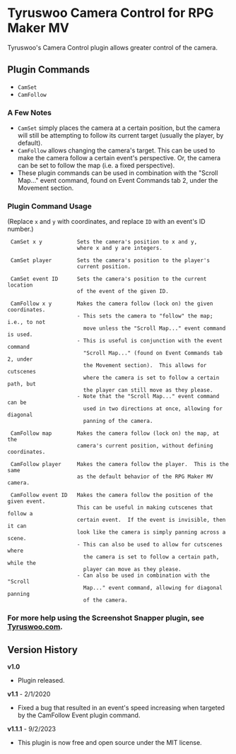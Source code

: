 # Tyruswoo Camera Control for RPG Maker MV

Tyruswoo's Camera Control plugin allows greater control of the camera.

## Plugin Commands
- `CamSet`
- `CamFollow`

### A Few Notes
- `CamSet` simply places the camera at a certain position, but the camera
    will still be attempting to follow its current target (usually the
    player, by default).
- `CamFollow` allows changing the camera's target.  This can be used to
    make the camera follow a certain event's perspective.  Or, the
    camera can be set to follow the map (i.e. a fixed perspective).
- These plugin commands can be used in combination with the "Scroll Map..."
  event command, found on Event Commands tab 2, under the Movement section.

### Plugin Command Usage
(Replace `x` and `y` with coordinates, and replace `ID` with an event's ID number.)

```
 CamSet x y           Sets the camera's position to x and y,
                      where x and y are integers.

 CamSet player        Sets the camera's position to the player's
                      current position.

 CamSet event ID      Sets the camera's position to the current location
                      of the event of the given ID.

 CamFollow x y        Makes the camera follow (lock on) the given coordinates.
                      - This sets the camera to "follow" the map; i.e., to not
                        move unless the "Scroll Map..." event command is used.
                      - This is useful is conjunction with the event command
                        "Scroll Map..." (found on Event Commands tab 2, under
                        the Movement section).  This allows for cutscenes
                        where the camera is set to follow a certain path, but
                        the player can still move as they please.
                      - Note that the "Scroll Map..." event command can be
                        used in two directions at once, allowing for diagonal
                        panning of the camera.

 CamFollow map        Makes the camera follow (lock on) the map, at the
                      camera's current position, without defining coordinates.

 CamFollow player     Makes the camera follow the player.  This is the same
                      as the default behavior of the RPG Maker MV camera.

 CamFollow event ID   Makes the camera follow the position of the given event.
                      This can be useful in making cutscenes that follow a
                      certain event.  If the event is invisible, then it can
                      look like the camera is simply panning across a scene.
                      - This can also be used to allow for cutscenes where
                        the camera is set to follow a certain path, while the
                        player can move as they please.
                      - Can also be used in combination with the "Scroll
                        Map..." event command, allowing for diagonal panning
                        of the camera.
```

### For more help using the Screenshot Snapper plugin, see [Tyruswoo.com](https://www.tyruswoo.com).

## Version History

**v1.0**
- Plugin released.

**v1.1** - 2/1/2020
- Fixed a bug that resulted in an event's speed increasing when targeted
       by the CamFollow Event plugin command.

**v1.1.1** - 9/2/2023
- This plugin is now free and open source under the MIT license.
